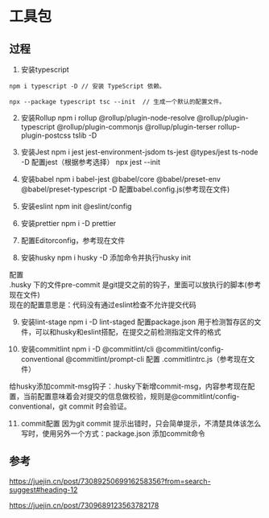 # 工具包

## 过程
1. 安装typescript
```
npm i typescript -D // 安装 TypeScript 依赖。

npx --package typescript tsc --init  // 生成一个默认的配置文件。
```

2. 安装Rollup
npm i rollup @rollup/plugin-node-resolve @rollup/plugin-typescript @rollup/plugin-commonjs @rollup/plugin-terser rollup-plugin-postcss tslib -D

3. 安装Jest
npm i jest jest-environment-jsdom ts-jest @types/jest ts-node -D
配置jest（根据参考选择）
npx jest --init

4. 安装babel
npm i babel-jest @babel/core @babel/preset-env @babel/preset-typescript -D
配置babel.config.js(参考现在文件)

5. 安装eslint
npm init @eslint/config

6. 安装prettier
npm i -D prettier

7. 配置Editorconfig，参考现在文件

8. 安装husky
npm i husky -D
添加命令并执行husky init

配置    
.husky 下的文件pre-commit 是git提交之前的钩子，里面可以放执行的脚本(参考现在文件)   
现在的配置意思是：代码没有通过eslint检查不允许提交代码

9. 安装lint-stage
npm i -D lint-staged
配置package.json
用于检测暂存区的文件，可以和husky和eslint搭配，在提交之前检测指定文件的格式

10. 安装commitlint
npm i -D @commitlint/cli @commitlint/config-conventional @commitlint/prompt-cli
配置 .commitlintrc.js（参考现在文件）

给husky添加commit-msg钩子：.husky下新增commit-msg，内容参考现在配置，当前配置意味着会对提交的信息做校验，规则是@commitlint/config-conventional，git commit 时会验证。

11. commit配置
因为git commit 提示出错时，只会简单提示，不清楚具体该怎么写时，使用另外一个方式：package.json 添加commit命令



## 参考
https://juejin.cn/post/7308925069916258356?from=search-suggest#heading-12  

https://juejin.cn/post/7309689123563782178  
